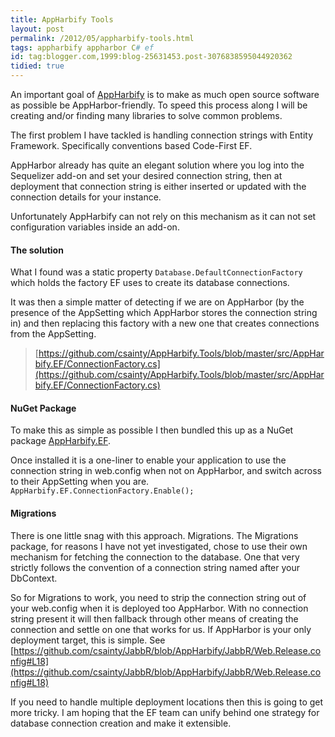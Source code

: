 ```yaml
---
title: AppHarbify Tools
layout: post
permalink: /2012/05/appharbify-tools.html
tags: appharbify appharbor C# ef
id: tag:blogger.com,1999:blog-25631453.post-3076838595044920362
tidied: true
---
```



An important goal of [AppHarbify](file:///Users/csainty/Code/Blogger2Markdown/appharbify.com) is to make as much open source software as possible be AppHarbor-friendly. To speed this process along I will be creating and/or finding many libraries to solve common problems.  

The first problem I have tackled is handling connection strings with Entity Framework. Specifically conventions based Code-First EF.  

AppHarbor already has quite an elegant solution where you log into the Sequelizer add-on and set your desired connection string, then at deployment that connection string is either inserted or updated with the connection details for your instance.  

Unfortunately AppHarbify can not rely on this mechanism as it can not set configuration variables inside an add-on.  

#### The solution

What I found was a static property `Database.DefaultConnectionFactory` which holds the factory EF uses to create its database connections.  

It was then a simple matter of detecting if we are on AppHarbor (by the presence of the AppSetting which AppHarbor stores the connection string in) and then replacing this factory with a new one that creates connections from the AppSetting.  

> [https://github.com/csainty/AppHarbify.Tools/blob/master/src/AppHarbify.EF/ConnectionFactory.cs](https://github.com/csainty/AppHarbify.Tools/blob/master/src/AppHarbify.EF/ConnectionFactory.cs)  

#### NuGet Package

To make this as simple as possible I then bundled this up as a NuGet package [AppHarbify.EF](http://nuget.org/packages/AppHarbify.EF).  

Once installed it is a one-liner to enable your application to use the connection string in web.config when not on AppHarbor, and switch across to their AppSetting when you are.  
 `AppHarbify.EF.ConnectionFactory.Enable();`

#### Migrations

There is one little snag with this approach. Migrations. The Migrations package, for reasons I have not yet investigated, chose to use their own mechanism for fetching the connection to the database. One that very strictly follows the convention of a connection string named after your DbContext.  

So for Migrations to work, you need to strip the connection string out of your web.config when it is deployed too AppHarbor. With no connection string present it will then fallback through other means of creating the connection and settle on one that works for us. If AppHarbor is your only deployment target, this is simple. See [https://github.com/csainty/JabbR/blob/AppHarbify/JabbR/Web.Release.config#L18](https://github.com/csainty/JabbR/blob/AppHarbify/JabbR/Web.Release.config#L18)  

If you need to handle multiple deployment locations then this is going to get more tricky. I am hoping that the EF team can unify behind one strategy for database connection creation and make it extensible.  
